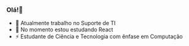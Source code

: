 ### Olá!👋

- 🔭 Atualmente trabalho no Suporte de TI
- 🌱 No momento estou estudando React
- ⚡ Estudante de Ciência e Tecnologia com ênfase em Computação
